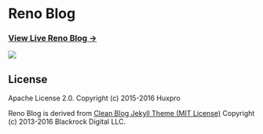 # Reno Blog

### [View Live Reno Blog &rarr;](https://lsklee1.github.io)

![](http://huangxuan.me/img/blog-desktop.jpg)


## License

Apache License 2.0.
Copyright (c) 2015-2016 Huxpro

Reno Blog is derived from [Clean Blog Jekyll Theme (MIT License)](https://github.com/BlackrockDigital/startbootstrap-clean-blog-jekyll/)
Copyright (c) 2013-2016 Blackrock Digital LLC.
